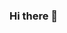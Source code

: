 ### Hi there 👋

<!--
**mzubtsova/mzubtsova** is a ✨ _special_ ✨ repository because its `README.md` (this file) appears on your GitHub profile.

Here are some ideas to get you started:
- 🌍 I'm based in Barrie, Ontario
* 👨‍💻 All of my projects are available at [marinaz.dev](https://marinaz.dev/)
* 📫 You can reach me at [marinaz.code@gmail.com](mailto:marinaz.code@gmail.com)
* 🧠 I'm learning Wordpress, Node, and TypeScript
- 👯 I’m looking to collaborate on projects, code challenges and learning opportunities!


### Skills


<p align="left">
[![My Skills](https://skillicons.dev/icons?i=js,html,css,sass,react,firebase,wordpress,vscode,visualstudio,git)](https://skillicons.dev)
</p>


### Socials

<p align="left">
                          
<a href="https://www.github.com/mzubtsova" target="_blank" rel="noreferrer"><img src="https://raw.githubusercontent.com/danielcranney/readme-generator/main/public/icons/socials/github.svg" width="32" height="32" /></a> <a href="http://www.facebook.com/marina.zubtsova.7" target="_blank" rel="noreferrer"><img src="https://raw.githubusercontent.com/danielcranney/readme-generator/main/public/icons/socials/facebook.svg" width="32" height="32" /></a> <a href="https://www.linkedin.com/in/marina-zubtsova-98956a205/" target="_blank" rel="noreferrer"><img src="https://raw.githubusercontent.com/danielcranney/readme-generator/main/public/icons/socials/linkedin.svg" width="32" height="32" /></a></p>

### Badges
<b>My GitHub Stats</b>

<a href="http://www.github.com/mzubtsova"><img src="https://github-readme-stats.vercel.app/api?username=mzubtsova&show_icons=true&hide=&count_private=true&title_color=0891b2&text_color=ffffff&icon_color=0891b2&bg_color=1c1917&hide_border=true&show_icons=true" alt="mzubtsova's GitHub stats" /></a>

<a href="https://github.com/Koki001" align="left"><img src="https://github-readme-stats.vercel.app/api/top-langs/?username=mzubtsova&langs_count=10&title_color=0891b2&text_color=ffffff&icon_color=0891b2&bg_color=1c1917&hide_border=true&locale=en&custom_title=Top%20%Languages" alt="Top Languages" /></a>

-->

